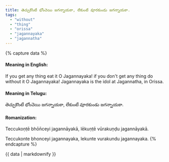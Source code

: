 ```yaml
---
title: తెచ్చుకొంటే భోంచెయి జగన్నాయకా, లేకుంటే వూరకుండు జగన్నాయకా.
tags:
  - "without"
  - "thing"
  - "orissa"
  - "jagannayaka"
  - "jagannatha"
---
```


{% capture data %}
#### Meaning in English:
If you get any thing eat it O Jagannayaka! if you don't get any thing do without it O Jagannayaka!
Jagannayaka is the idol at Jagannatha, in Orissa.

#### Meaning in Telugu:
తెచ్చుకొంటే భోంచెయి జగన్నాయకా, లేకుంటే వూరకుండు జగన్నాయకా.

#### Romanization:
Teccukoṇṭē bhōn̄ceyi jagannāyakā, lēkuṇṭē vūrakuṇḍu jagannāyakā.

Teccukonte bhonceyi jagannayaka, lekunte vurakundu jagannayaka.
{% endcapture %}

{{ data | markdownify }}

